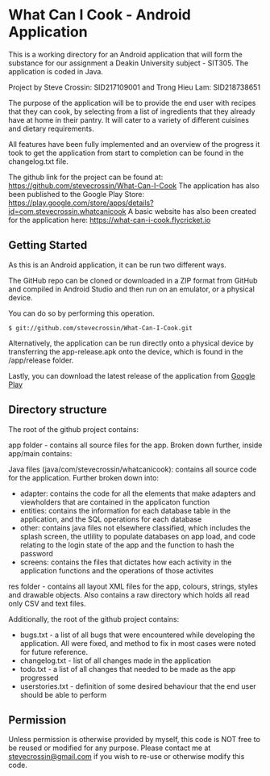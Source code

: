 # What Can I Cook - Android Application #

This is a working directory for an Android application that will form the substance for our assignment
a Deakin University subject - SIT305. The application is coded in Java.

Project by Steve Crossin: SID217109001 and Trong Hieu Lam: SID218738651

The purpose of the application will be to provide the end user with recipes that they can cook, by selecting
from a list of ingredients that they already have at home in their pantry. It will cater to a variety of different
cuisines and dietary requirements.

All features have been fully implemented and an overview of the progress it took to get the application from start to completion can be found in the changelog.txt file.

The github link for the project can be found at: https://github.com/stevecrossin/What-Can-I-Cook
The application has also been published to the Google Play Store: https://play.google.com/store/apps/details?id=com.stevecrossin.whatcanicook
A basic website has also been created for the application here: https://what-can-i-cook.flycricket.io

## Getting Started ##

As this is an Android application, it can be run two different ways.

The GitHub repo can be cloned or downloaded in a ZIP format from GitHub and compiled in Android Studio and then run on an emulator, or a physical device.

You can do so by performing this operation.
```
$ git://github.com/stevecrossin/What-Can-I-Cook.git
```
Alternatively, the application can be run directly onto a physical device by transferring the app-release.apk onto the device, which is found in the /app/release folder.

Lastly, you can download the latest release of the application from [Google Play](https://play.google.com/store/apps/details?id=com.stevecrossin.whatcanicook)

## Directory structure ##
The root of the github project contains:

app folder - contains all source files for the app. Broken down further, inside app/main contains:

Java files (java/com/stevecrossin/whatcanicook): contains all source code for the application. Further broken down into:
* adapter: contains the code for all the elements that make adapters and viewholders that are contained in the applicaton function
* entities: contains the information for each database table in the application, and the SQL operations for each database
* other: contains java files not elsewhere classified, which includes the splash screen, the utlility to populate databases on app load, and code relating to the login state of the app and the function to hash the password
* screens: contains the files that dictates how each activity in the application functions and the operations of those activites

res folder - contains all layout XML files for the app, colours, strings, styles and drawable objects. Also contains a raw directory which holds all read only CSV and text files.

Additionally, the root of the github project contains:
* bugs.txt - a list of all bugs that were encountered while developing the application. All were fixed, and method to fix in most cases were noted for future reference.
* changelog.txt - list of all changes made in the application
* todo.txt - a list of all changes that needed to be made as the app progressed
* userstories.txt - definition of some desired behaviour that the end user should be able to perform

## Permission ##
Unless permission is otherwise provided by myself, this code is NOT free to be reused or modified for any purpose. Please contact me
at stevecrossin@gmail.com if you wish to re-use or otherwise modify this code.
